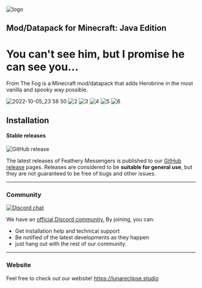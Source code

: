 ![logo](https://user-images.githubusercontent.com/106862027/194214856-bdd29bb7-8e81-44c0-ba6f-3fba6a902a38.png)
## Mod/Datapack for Minecraft: Java Edition

# You can't see him, but I promise he can see you...

From The Fog is a Minecraft mod/datapack that adds Herobrine in the most vanilla and spooky way possible.

![2022-10-05_23 58 50](https://user-images.githubusercontent.com/106862027/194214980-535ad164-fd5c-4163-94c7-3b616eac2cac.png)
![2](https://user-images.githubusercontent.com/106862027/194215617-58532519-8155-45d0-9e2b-204e824d1c81.png)
![3](https://user-images.githubusercontent.com/106862027/194215624-19fc1c76-dfe5-4be4-93f2-80135feadef8.png)
![4](https://user-images.githubusercontent.com/106862027/194452146-b049a2f1-bef5-4a55-934c-411f7095a8ab.png)
![5](https://user-images.githubusercontent.com/106862027/194452157-4b8aea25-fcef-4029-9620-955cafa00d3a.png)
![6](https://user-images.githubusercontent.com/106862027/194452160-328fbe6f-c925-4115-a57e-6c69662e1119.png)


## Installation

#### Stable releases

![GitHub release](https://img.shields.io/github/v/release/LunarEclipseStudios/From-The-Fog)

The latest releases of Feathery Messengers is published to our [GitHub release](https://github.com/LunarEclipseStudios/From-The-Fog/releases) pages. 
Releases are considered to be **suitable for general use**, but they are not guaranteed to be free of bugs and other issues.

---

### Community
[![Discord chat](https://img.shields.io/badge/chat%20on-discord-7289DA?logo=discord&logoColor=white)](https://discord.gg/RmMtqxJJgH)

We have an [official Discord community.](https://discord.gg/RmMtqxJJgH) By joining, you can:
- Get installation help and technical support
- Be notified of the latest developments as they happen
- just hang out with the rest of our community.

---

### Website
Feel free to check out our website!
https://lunareclipse.studio

